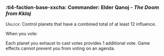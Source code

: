 ### :ti4-faction-base-xxcha: **Commander**: Elder Qanoj - _The Doom from Kklaj_

<span style="font-variant:small-caps;">Unlock</span>: Control planets that have a combined total of at least 12 influence.

When you vote:

Each planet you exhaust to cast votes provides 1 additional vote. Game effects cannot prevent you from voting on an agenda.
